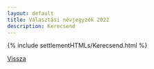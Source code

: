 ```yaml
---
layout: default
title: Választási névjegyzék 2022
description: Kerecsend
---
```


{% include settlementHTMLs/Kerecsend.html %}

[Vissza](../)